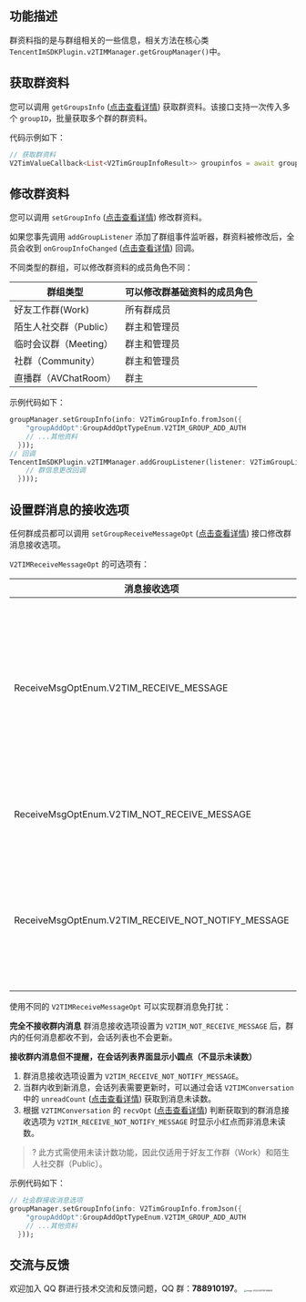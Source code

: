 ## 功能描述
群资料指的是与群组相关的一些信息，相关方法在核心类 `TencentImSDKPlugin.v2TIMManager.getGroupManager()`中。

[](id:getGroupsInfo)

## 获取群资料
您可以调用 `getGroupsInfo` ([点击查看详情](https://comm.qq.com/im/doc/flutter/zh/SDKAPI/Api/V2TIMGroupManager/getGroupsInfo.html)) 获取群资料。该接口支持一次传入多个 `groupID`，批量获取多个群的群资料。

代码示例如下：



```dart
// 获取群资料
V2TimValueCallback<List<V2TimGroupInfoResult>> groupinfos = await groupManager.getGroupsInfo(groupIDList: ['groupid1']);
```

[](id:setGroupInfo)

## 修改群资料

您可以调用 `setGroupInfo` ([点击查看详情](https://comm.qq.com/im/doc/flutter/zh/SDKAPI/Api/V2TIMGroupManager/setGroupInfo.html)) 修改群资料。

如果您事先调用 `addGroupListener` 添加了群组事件监听器，群资料被修改后，全员会收到 `onGroupInfoChanged` ([点击查看详情](https://comm.qq.com/im/doc/flutter/zh/SDKAPI/Callback/OnGroupInfoChangedCallback.html)) 回调。

不同类型的群组，可以修改群资料的成员角色不同：

| 群组类型               | 可以修改**群基础资料**的成员角色 |
| ---------------------- | -------------------------------- |
| 好友工作群(Work)       | 所有群成员                       |
| 陌生人社交群（Public） | 群主和管理员                     |
| 临时会议群（Meeting）  | 群主和管理员                     |
| 社群（Community）      | 群主和管理员                     |
| 直播群（AVChatRoom）   | 群主                             |

示例代码如下：


```dart
groupManager.setGroupInfo(info: V2TimGroupInfo.fromJson({
    "groupAddOpt":GroupAddOptTypeEnum.V2TIM_GROUP_ADD_AUTH
    // ...其他资料
  }));
// 回调
TencentImSDKPlugin.v2TIMManager.addGroupListener(listener: V2TimGroupListener(onGroupInfoChanged: ((groupID, changeInfos) {
    // 群信息更改回调
  })));
```



## 设置群消息的接收选项
任何群成员都可以调用 `setGroupReceiveMessageOpt` ([点击查看详情](https://comm.qq.com/im/doc/flutter/zh/SDKAPI/Api/V2TIMMessageManager/setGroupReceiveMessageOpt.html)) 接口修改群消息接收选项。

`V2TIMReceiveMessageOpt` 的可选项有：

| 消息接收选项                                       | 含义                                             |
| -------------------------------------------------- | ------------------------------------------------ |
| ReceiveMsgOptEnum.V2TIM_RECEIVE_MESSAGE            | 在线正常接收消息，离线时会有厂商的离线推送通知。 |
| ReceiveMsgOptEnum.V2TIM_NOT_RECEIVE_MESSAGE        | 不会接收到群消息。                               |
| ReceiveMsgOptEnum.V2TIM_RECEIVE_NOT_NOTIFY_MESSAGE | 在线正常接收消息，离线不会有推送通知。           |

使用不同的 `V2TIMReceiveMessageOpt` 可以实现群消息免打扰：

**完全不接收群内消息**
群消息接收选项设置为 `V2TIM_NOT_RECEIVE_MESSAGE` 后，群内的任何消息都收不到，会话列表也不会更新。

**接收群内消息但不提醒，在会话列表界面显示小圆点（不显示未读数）**
1. 群消息接收选项设置为 `V2TIM_RECEIVE_NOT_NOTIFY_MESSAGE`。
2. 当群内收到新消息，会话列表需要更新时，可以通过会话 `V2TIMConversation` 中的 `unreadCount` ([点击查看详情](https://comm.qq.com/im/doc/flutter/zh/SDKAPI/Class/Message/V2TimConversation.html#unreadcount)) 获取到消息未读数。
3. 根据 `V2TIMConversation` 的 `recvOpt` ([点击查看详情](https://comm.qq.com/im/doc/flutter/zh/SDKAPI/Class/Message/V2TimConversation.html#recvopt)) 判断获取到的群消息接收选项为 `V2TIM_RECEIVE_NOT_NOTIFY_MESSAGE` 时显示小红点而非消息未读数。

> ? 此方式需使用未读计数功能，因此仅适用于好友工作群（Work）和陌生人社交群（Public）。

示例代码如下：



```dart
// 社会群接收消息选项
groupManager.setGroupInfo(info: V2TimGroupInfo.fromJson({
    "groupAddOpt":GroupAddOptTypeEnum.V2TIM_GROUP_ADD_AUTH
    // ...其他资料
  }));
```


## 交流与反馈

欢迎加入 QQ 群进行技术交流和反馈问题，QQ 群：**788910197**。
<img src="https://qcloudimg.tencent-cloud.cn/raw/c97611d74aa0e836f9d4ca42a447e8bc.png" alt="image-20220531115108668" style="zoom: 25%;" />

